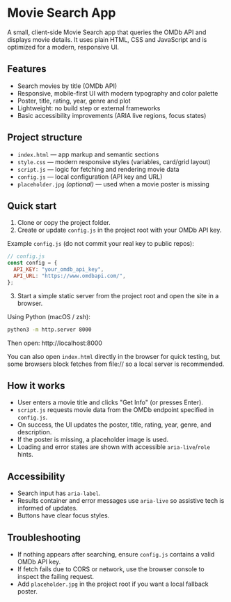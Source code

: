 # Movie Search App

A small, client-side Movie Search app that queries the OMDb API and displays movie details. It uses plain HTML, CSS and JavaScript and is optimized for a modern, responsive UI.

## Features

- Search movies by title (OMDb API)
- Responsive, mobile-first UI with modern typography and color palette
- Poster, title, rating, year, genre and plot
- Lightweight: no build step or external frameworks
- Basic accessibility improvements (ARIA live regions, focus states)

## Project structure

- `index.html` — app markup and semantic sections
- `style.css` — modern responsive styles (variables, card/grid layout)
- `script.js` — logic for fetching and rendering movie data
- `config.js` — local configuration (API key and URL)
- `placeholder.jpg` _(optional)_ — used when a movie poster is missing

## Quick start

1. Clone or copy the project folder.
2. Create or update `config.js` in the project root with your OMDb API key.

Example `config.js` (do not commit your real key to public repos):

```javascript
// config.js
const config = {
  API_KEY: "your_omdb_api_key",
  API_URL: "https://www.omdbapi.com/",
};
```

3. Start a simple static server from the project root and open the site in a browser.

Using Python (macOS / zsh):

```bash
python3 -m http.server 8000
```

Then open: http://localhost:8000

You can also open `index.html` directly in the browser for quick testing, but some browsers block fetches from file:// so a local server is recommended.

## How it works

- User enters a movie title and clicks "Get Info" (or presses Enter).
- `script.js` requests movie data from the OMDb endpoint specified in `config.js`.
- On success, the UI updates the poster, title, rating, year, genre, and description.
- If the poster is missing, a placeholder image is used.
- Loading and error states are shown with accessible `aria-live`/`role` hints.

## Accessibility

- Search input has `aria-label`.
- Results container and error messages use `aria-live` so assistive tech is informed of updates.
- Buttons have clear focus styles.

## Troubleshooting

- If nothing appears after searching, ensure `config.js` contains a valid OMDb API key.
- If fetch fails due to CORS or network, use the browser console to inspect the failing request.
- Add `placeholder.jpg` in the project root if you want a local fallback poster.
